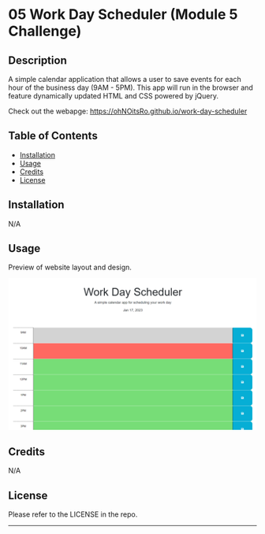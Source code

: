 # 05 Work Day Scheduler (Module 5 Challenge)

## Description

A simple calendar application that allows a user to save events for each hour of the business day (9AM - 5PM). This app will run in the browser and feature dynamically updated HTML and CSS powered by jQuery.

Check out the webapge: https://ohNOitsRo.github.io/work-day-scheduler

## Table of Contents

- [Installation](#installation)
- [Usage](#usage)
- [Credits](#credits)
- [License](#license)

## Installation

N/A

## Usage

Preview of website layout and design.

![Sample Website Preview](./assets/work-day-scheduler-demo.PNG)

## Credits

N/A

## License

Please refer to the LICENSE in the repo.

---